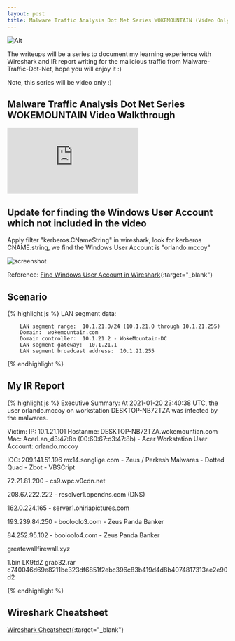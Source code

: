 ```yaml
---
layout: post
title: Malware Traffic Analysis Dot Net Series WOKEMOUNTAIN (Video Only)
---
```

![Alt](https://bohansec.com/assets/malware-traffic-dot-net-2/cover.jpg "Malware Traffic Analysis Dot Net")

The writeups will be a series to document my learning experience with Wireshark and IR report writing for the malicious traffic from Malware-Traffic-Dot-Net, hope you will enjoy it :)

Note, this series will be video only :)


## Malware Traffic Analysis Dot Net Series WOKEMOUNTAIN Video Walkthrough 

<div class="youtube-wrapper">
    <iframe 
            src="https://www.youtube.com/embed/6lrkhnQURmI"
            frameborder="0"
            allow="autoplay; encrypted-media"
            allowfullscreen></iframe>
</div>

## Update for finding the Windows User Account which not included in the video

Apply filter "kerberos.CNameString" in wireshark, look for kerberos CNAME.string, we find the Windows User Account is "orlando.mccoy"

![screenshot](https://bohansec.com/assets/malware-traffic-dot-net-2/1.PNG "screenshot")

Reference:
[Find Windows User Account in Wireshark](https://unit42.paloaltonetworks.com/using-wireshark-identifying-hosts-and-users/){:target="_blank"}


## Scenario

{% highlight js %}
    LAN segment data:

        LAN segment range:  10.1.21.0/24 (10.1.21.0 through 10.1.21.255)
        Domain:  wokemountain.com
        Domain controller:  10.1.21.2 - WokeMountain-DC
        LAN segment gateway:  10.1.21.1
        LAN segment broadcast address:  10.1.21.255

{% endhighlight %}


## My IR Report

{% highlight js %}
Executive Summary:
At 2021-01-20 23:40:38 UTC, the user orlando.mccoy on workstation DESKTOP-NB72TZA was infected by the malwares.  

Victim:
IP: 10.1.21.101
Hostanme: DESKTOP-NB72TZA.wokemountian.com
Mac: AcerLan_d3:47:8b (00:60:67:d3:47:8b) - Acer Workstation
User Account: orlando.mccoy

IOC:
209.141.51.196 mx14.songlige.com
	- Zeus / Perkesh Malwares
	- Dotted Quad
	- Zbot
	- VBSCript

72.21.81.200 - cs9.wpc.v0cdn.net

208.67.222.222 - resolver1.opendns.com (DNS)

162.0.224.165 - server1.oniriapictures.com

193.239.84.250 - booloolo3.com
	- Zeus Panda Banker

84.252.95.102 - booloolo4.com
	- Zeus Panda Banker

greatewallfirewall.xyz

1.bin
LK9tdZ
grab32.rar c740046d69e8211be323df6851f2ebc396c83b419d4d8b4074817313ae2e90d2

{% endhighlight %}

## Wireshark Cheatsheet

[Wireshark Cheatsheet](https://packetlife.net/media/library/13/Wireshark_Display_Filters.pdf){:target="_blank"}